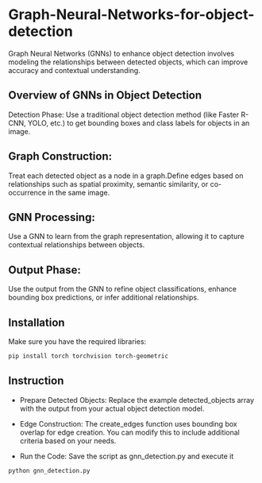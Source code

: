 # Graph-Neural-Networks-for-object-detection
Graph Neural Networks (GNNs) to enhance object detection involves modeling the relationships between detected objects, which can improve accuracy and contextual understanding.

## Overview of GNNs in Object Detection
Detection Phase: Use a traditional object detection method (like Faster R-CNN, YOLO, etc.) to get bounding boxes and class labels for objects in an image.

## Graph Construction:

Treat each detected object as a node in a graph.Define edges based on relationships such as spatial proximity, semantic similarity, or co-occurrence in the same image.

## GNN Processing:

Use a GNN to learn from the graph representation, allowing it to capture contextual relationships between objects.

## Output Phase: 
Use the output from the GNN to refine object classifications, enhance bounding box predictions, or infer additional relationships.

## Installation
Make sure you have the required libraries:

```bash
pip install torch torchvision torch-geometric
```
## Instruction

* Prepare Detected Objects: Replace the example detected_objects array with the output from your actual object detection model.

* Edge Construction: The create_edges function uses bounding box overlap for edge creation. You can modify this to include additional criteria based on your needs.

* Run the Code: Save the script as gnn_detection.py and execute it

 ```bash
python gnn_detection.py
```
